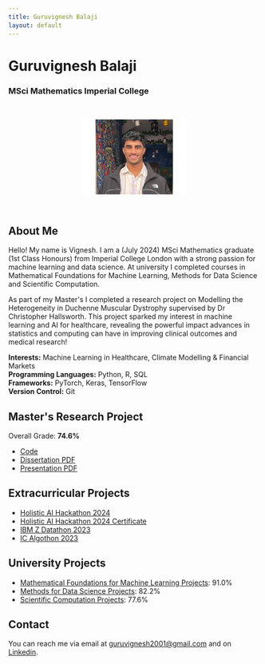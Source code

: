 ```yaml
---
title: Guruvignesh Balaji
layout: default
---
```



# Guruvignesh Balaji
### MSci Mathematics Imperial College

<img src="Headshot.jpg" style="transform: rotate(90deg); width: 150px; height: auto; display: block; margin: auto;">

## About Me

Hello! My name is Vignesh. I am a (July 2024) MSci Mathematics graduate (1st Class Honours) from Imperial College London with a strong passion for machine learning and data science. At university I completed courses in Mathematical Foundations for Machine Learning, Methods for Data Science and Scientific Computation. 

As part of my Master's I completed a research project on Modelling the Heterogeneity in Duchenne Muscular Dystrophy supervised by Dr Christopher Hallsworth. This project sparked my interest in machine learning and AI for healthcare, revealing the powerful impact advances in statistics and computing can have in improving clinical outcomes and medical research!

**Interests:** Machine Learning in Healthcare, Climate Modelling & Financial Markets<br>
**Programming Languages:** Python, R, SQL<br>
**Frameworks:** PyTorch, Keras, TensorFlow<br>
**Version Control:** Git


## Master's Research Project
Overall Grade: **74.6%**
- [Code](https://github.com/vig2001/M4R)
- [Dissertation PDF](https://github.com/Vig2001/vig2001.github.io/raw/main/01849526_VB.pdf)
- [Presentation PDF](https://github.com/Vig2001/vig2001.github.io/raw/main/Vignesh_M4R_Presentation-4.pdf)

## Extracurricular Projects
- [Holistic AI Hackathon 2024](https://github.com/Arhaans/Holistic-Indians)
- [Holistic AI Hackathon 2024 Certificate](https://github.com/Vig2001/vig2001.github.io/raw/main/Vignesh%20Balaji_Holistic-AI-Certificate-Hackathon-2024-Top-5.pdf)
- [IBM Z Datathon 2023](https://github.com/Vig2001/IBMZDatathon.git)
- [IC Algothon 2023](https://github.com/Vig2001/ICAlgothon.git)

## University Projects

- [Mathematical Foundations for Machine Learning Projects](https://github.com/vig2001/M4ML): 91.0%
- [Methods for Data Science Projects](https://github.com/vig2001/MDS): 82.2%
- [Scientific Computation Projects](https://github.com/vig2001/SciComp): 77.6%

## Contact

You can reach me via email at [guruvignesh2001@gmail.com](mailto:guruvignesh2001@gmail.com) and on [Linkedin](https://www.linkedin.com/in/guruvigneshbalaji).
